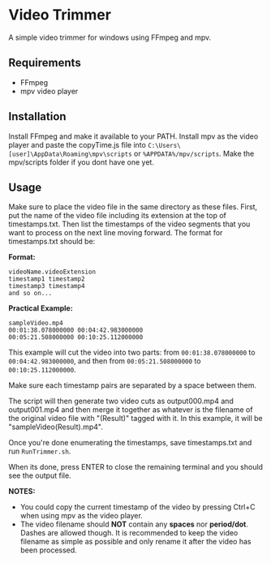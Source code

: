 # Video Trimmer

A simple video trimmer for windows using FFmpeg and mpv.

## Requirements

- FFmpeg
- mpv video player

## Installation

Install FFmpeg and make it available to your PATH.
Install mpv as the video player and paste the copyTime.js file into `C:\Users\[user]\AppData\Roaming\mpv\scripts` or `%APPDATA%/mpv/scripts`.
Make the mpv/scripts folder if you dont have one yet.

## Usage

Make sure to place the video file in the same directory as these files.
First, put the name of the video file including its extension at the top of timestamps.txt. Then list the timestamps of the video segments that you want to process on the next line moving forward.
The format for timestamps.txt should be:

**Format:**

```
videoName.videoExtension
timestamp1 timestamp2
timestamp3 timestamp4
and so on...
```

**Practical Example:**

```
sampleVideo.mp4
00:01:38.078000000 00:04:42.983000000
00:05:21.508000000 00:10:25.112000000
```

This example will cut the video into two parts:
from `00:01:38.078000000` to `00:04:42.983000000`, and then
from `00:05:21.508000000` to `00:10:25.112000000`.

Make sure each timestamp pairs are separated by a space between them.

The script will then generate two video cuts as output000.mp4 and output001.mp4 and then merge it together as whatever is the filename of the original video file with "(Result)" tagged with it. In this example, it will be "sampleVideo(Result).mp4".

Once you're done enumerating the timestamps, save timestamps.txt and run `RunTrimmer.sh`.

When its done, press ENTER to close the remaining terminal and you should see the output file.

**NOTES:**

- You could copy the current timestamp of the video by pressing Ctrl+C when using mpv as the video player.
- The video filename should **NOT** contain any **spaces** nor **period/dot**. Dashes are allowed though. It is recommended to keep the video filename as simple as possible and only rename it after the video has been processed.
